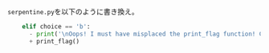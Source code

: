 ``serpentine.py``を以下のように書き換え。  

```python
    elif choice == 'b':
      - print('\nOops! I must have misplaced the print_flag function! Check my source code!\n\n')
      + print_flag()
```
